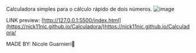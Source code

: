 Calculadora simples para o cálculo rápido de dois números.
![image](https://github.com/nick11nic/Calculadora/assets/130791306/730dee27-8ce9-4a6a-ba09-8dd35f7171af)

LINK preview:
[http://127.0.0.1:5500/index.html](https://nick11nic.github.io/Calculadora/)https://nick11nic.github.io/Calculadora/

MADE BY:
Nicole Guarnieri🦊


